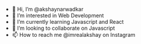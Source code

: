 - 👋 Hi, I’m @akshaynarwadkar
- 👀 I’m interested in Web Development
- 🌱 I’m currently learning Javascript and React
- 💞️ I’m looking to collaborate on Javascript
- 📫 How to reach me @imrealakshay on Instagram

<!---
akshaynarwadkar/akshaynarwadkar is a ✨ special ✨ repository because its `README.md` (this file) appears on your GitHub profile.
You can click the Preview link to take a look at your changes.
--->
